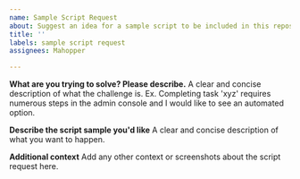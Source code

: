 ```yaml
---
name: Sample Script Request
about: Suggest an idea for a sample script to be included in this repository
title: ''
labels: sample script request
assignees: Mahopper

---
```


**What are you trying to solve? Please describe.**
A clear and concise description of what the challenge is. Ex. Completing task 'xyz' requires numerous steps in the admin console and I would like to see an automated option.

**Describe the script sample you'd like**
A clear and concise description of what you want to happen.

**Additional context**
Add any other context or screenshots about the script request here.
